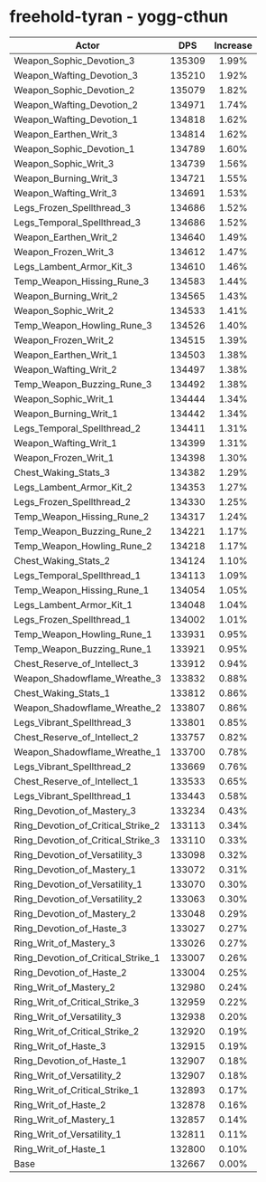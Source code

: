 # freehold-tyran - yogg-cthun
| Actor | DPS | Increase |
|---|:---:|:---:|
|Weapon_Sophic_Devotion_3|135309|1.99%|
|Weapon_Wafting_Devotion_3|135210|1.92%|
|Weapon_Sophic_Devotion_2|135079|1.82%|
|Weapon_Wafting_Devotion_2|134971|1.74%|
|Weapon_Wafting_Devotion_1|134818|1.62%|
|Weapon_Earthen_Writ_3|134814|1.62%|
|Weapon_Sophic_Devotion_1|134789|1.60%|
|Weapon_Sophic_Writ_3|134739|1.56%|
|Weapon_Burning_Writ_3|134721|1.55%|
|Weapon_Wafting_Writ_3|134691|1.53%|
|Legs_Frozen_Spellthread_3|134686|1.52%|
|Legs_Temporal_Spellthread_3|134686|1.52%|
|Weapon_Earthen_Writ_2|134640|1.49%|
|Weapon_Frozen_Writ_3|134612|1.47%|
|Legs_Lambent_Armor_Kit_3|134610|1.46%|
|Temp_Weapon_Hissing_Rune_3|134583|1.44%|
|Weapon_Burning_Writ_2|134565|1.43%|
|Weapon_Sophic_Writ_2|134533|1.41%|
|Temp_Weapon_Howling_Rune_3|134526|1.40%|
|Weapon_Frozen_Writ_2|134515|1.39%|
|Weapon_Earthen_Writ_1|134503|1.38%|
|Weapon_Wafting_Writ_2|134497|1.38%|
|Temp_Weapon_Buzzing_Rune_3|134492|1.38%|
|Weapon_Sophic_Writ_1|134444|1.34%|
|Weapon_Burning_Writ_1|134442|1.34%|
|Legs_Temporal_Spellthread_2|134411|1.31%|
|Weapon_Wafting_Writ_1|134399|1.31%|
|Weapon_Frozen_Writ_1|134398|1.30%|
|Chest_Waking_Stats_3|134382|1.29%|
|Legs_Lambent_Armor_Kit_2|134353|1.27%|
|Legs_Frozen_Spellthread_2|134330|1.25%|
|Temp_Weapon_Hissing_Rune_2|134317|1.24%|
|Temp_Weapon_Buzzing_Rune_2|134221|1.17%|
|Temp_Weapon_Howling_Rune_2|134218|1.17%|
|Chest_Waking_Stats_2|134124|1.10%|
|Legs_Temporal_Spellthread_1|134113|1.09%|
|Temp_Weapon_Hissing_Rune_1|134054|1.05%|
|Legs_Lambent_Armor_Kit_1|134048|1.04%|
|Legs_Frozen_Spellthread_1|134002|1.01%|
|Temp_Weapon_Howling_Rune_1|133931|0.95%|
|Temp_Weapon_Buzzing_Rune_1|133921|0.95%|
|Chest_Reserve_of_Intellect_3|133912|0.94%|
|Weapon_Shadowflame_Wreathe_3|133832|0.88%|
|Chest_Waking_Stats_1|133812|0.86%|
|Weapon_Shadowflame_Wreathe_2|133807|0.86%|
|Legs_Vibrant_Spellthread_3|133801|0.85%|
|Chest_Reserve_of_Intellect_2|133757|0.82%|
|Weapon_Shadowflame_Wreathe_1|133700|0.78%|
|Legs_Vibrant_Spellthread_2|133669|0.76%|
|Chest_Reserve_of_Intellect_1|133533|0.65%|
|Legs_Vibrant_Spellthread_1|133443|0.58%|
|Ring_Devotion_of_Mastery_3|133234|0.43%|
|Ring_Devotion_of_Critical_Strike_2|133113|0.34%|
|Ring_Devotion_of_Critical_Strike_3|133110|0.33%|
|Ring_Devotion_of_Versatility_3|133098|0.32%|
|Ring_Devotion_of_Mastery_1|133072|0.31%|
|Ring_Devotion_of_Versatility_1|133070|0.30%|
|Ring_Devotion_of_Versatility_2|133063|0.30%|
|Ring_Devotion_of_Mastery_2|133048|0.29%|
|Ring_Devotion_of_Haste_3|133027|0.27%|
|Ring_Writ_of_Mastery_3|133026|0.27%|
|Ring_Devotion_of_Critical_Strike_1|133007|0.26%|
|Ring_Devotion_of_Haste_2|133004|0.25%|
|Ring_Writ_of_Mastery_2|132980|0.24%|
|Ring_Writ_of_Critical_Strike_3|132959|0.22%|
|Ring_Writ_of_Versatility_3|132938|0.20%|
|Ring_Writ_of_Critical_Strike_2|132920|0.19%|
|Ring_Writ_of_Haste_3|132915|0.19%|
|Ring_Devotion_of_Haste_1|132907|0.18%|
|Ring_Writ_of_Versatility_2|132907|0.18%|
|Ring_Writ_of_Critical_Strike_1|132893|0.17%|
|Ring_Writ_of_Haste_2|132878|0.16%|
|Ring_Writ_of_Mastery_1|132857|0.14%|
|Ring_Writ_of_Versatility_1|132811|0.11%|
|Ring_Writ_of_Haste_1|132800|0.10%|
|Base|132667|0.00%|

